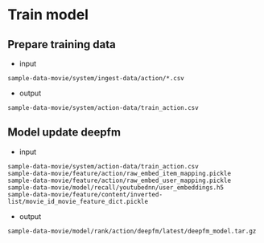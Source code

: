 # Train model

## Prepare training data

- input
```
sample-data-movie/system/ingest-data/action/*.csv
```

- output
``` 
sample-data-movie/system/action-data/train_action.csv
```
## Model update deepfm
- input
```
sample-data-movie/system/action-data/train_action.csv 
sample-data-movie/feature/action/raw_embed_item_mapping.pickle
sample-data-movie/feature/action/raw_embed_user_mapping.pickle
sample-data-movie/model/recall/youtubednn/user_embeddings.h5 
sample-data-movie/feature/content/inverted-list/movie_id_movie_feature_dict.pickle
```

- output
``` 
sample-data-movie/model/rank/action/deepfm/latest/deepfm_model.tar.gz
```
